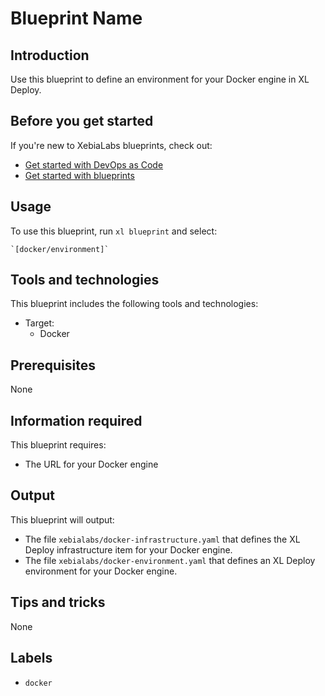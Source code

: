 # Blueprint Name

## Introduction

Use this blueprint to define an environment for your Docker engine in XL Deploy.


## Before you get started

If you're new to XebiaLabs blueprints, check out:

* [Get started with DevOps as Code](https://docs.xebialabs.com/xl-platform/concept/get-started-with-devops-as-code.html)
* [Get started with blueprints](https://docs.xebialabs.com/xl-platform/concept/get-started-with-blueprints.html)

## Usage

To use this blueprint, run `xl blueprint` and select:

    `[docker/environment]`

## Tools and technologies

This blueprint includes the following tools and technologies:

* Target:
    * Docker

## Prerequisites

None

## Information required

This blueprint requires:

* The URL for your Docker engine

## Output

This blueprint will output:

* The file `xebialabs/docker-infrastructure.yaml` that defines the XL Deploy infrastructure item for your Docker engine.
* The file `xebialabs/docker-environment.yaml` that defines an XL Deploy environment for your Docker engine.

## Tips and tricks

None

## Labels

* `docker`
